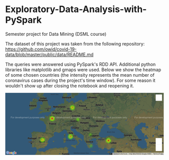 # Exploratory-Data-Analysis-with-PySpark
Semester project for Data Mining (DSML course) 

The dataset of this project was taken from the following repository:
https://github.com/owid/covid-19-data/blob/master/public/data/README.md

The queries were answered using PySpark's RDD API. Additional python libraries like matplotlib and gmaps were used. Below we show the heatmap of some chosen countries (the intensity represents the mean number of coronavirus cases during the project's time window). For some reason it wouldn't show up after closing the notebook and reopening it.

![alt text](https://github.com/Mix-Stef/Exploratory-Data-Analysis-with-PySpark/blob/main/map.png)
